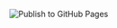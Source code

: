 ![Publish to GitHub Pages](https://github.com/sustavis/policies/workflows/deploy-to-github-pages.yml/badge.svg)

